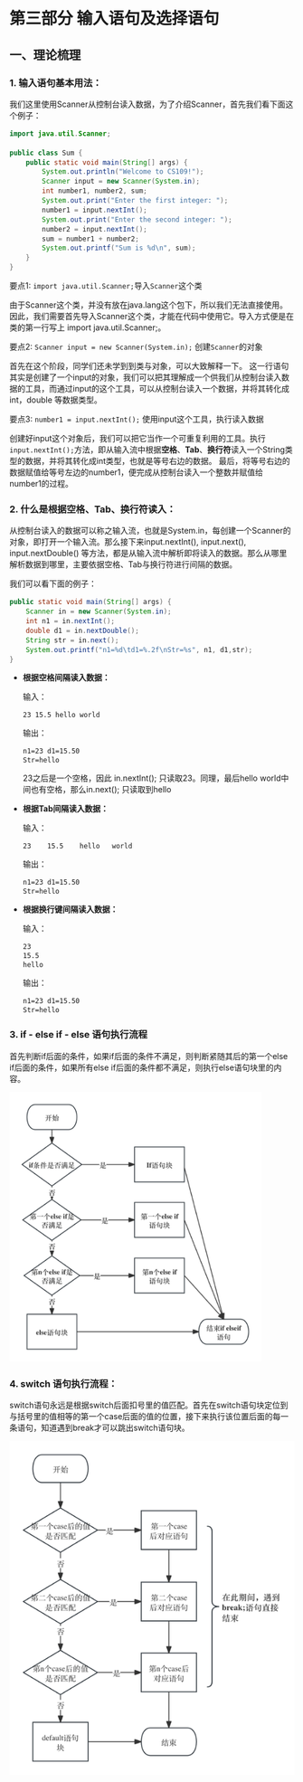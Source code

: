 # 第三部分 输入语句及选择语句

## 一、理论梳理

### 1. 输入语句基本用法：

我们这里使用Scanner从控制台读入数据，为了介绍Scanner，首先我们看下面这个例子：

```java
import java.util.Scanner;

public class Sum {
    public static void main(String[] args) {
        System.out.println("Welcome to CS109!");
        Scanner input = new Scanner(System.in);
        int number1, number2, sum;
        System.out.print("Enter the first integer: ");
        number1 = input.nextInt();
        System.out.print("Enter the second integer: ");
        number2 = input.nextInt();
        sum = number1 + number2;
        System.out.printf("Sum is %d\n", sum);
    }
}

```

要点1: ```import java.util.Scanner;```导入```Scanner```这个类

由于Scanner这个类，并没有放在java.lang这个包下，所以我们无法直接使用。 因此，我们需要首先导入Scanner这个类，才能在代码中使用它。导入方式便是在类的第一行写上 import java.util.Scanner;。

要点2: ```Scanner input = new Scanner(System.in);``` 创建```Scanner```的对象

首先在这个阶段，同学们还未学到到类与对象，可以大致解释一下。 这一行语句其实是创建了一个input的对象，我们可以把其理解成一个供我们从控制台读入数据的工具，而通过input的这个工具，可以从控制台读入一个数据，并将其转化成 int，double 等数据类型。  

要点3: ```number1 = input.nextInt();``` 使用input这个工具，执行读入数据

创建好input这个对象后，我们可以把它当作一个可重复利用的工具。执行```input.nextInt();```方法，即从输入流中根据**空格**、**Tab**、**换行符**读入一个String类型的数据，并将其转化成int类型，也就是等号右边的数据。 最后，将等号右边的数据赋值给等号左边的number1，便完成从控制台读入一个整数并赋值给number1的过程。

 ### **2.** 什么是根据空格、Tab、换行符读入：

从控制台读入的数据可以称之输入流，也就是System.in，每创建一个Scanner的对象，即打开一个输入流。那么接下来input.nextInt(), input.next(), input.nextDouble() 等方法，都是从输入流中解析即将读入的数据。那么从哪里解析数据到哪里，主要依据空格、Tab与换行符进行间隔的数据。

我们可以看下面的例子：

```java
public static void main(String[] args) {
    Scanner in = new Scanner(System.in);
    int n1 = in.nextInt();
    double d1 = in.nextDouble();
    String str = in.next();
    System.out.printf("n1=%d\td1=%.2f\nStr=%s", n1, d1,str);
}
```

- **根据空格间隔读入数据：**

  输入：

  ```
  23 15.5 hello world
  ```

  输出：

  ```
  n1=23	d1=15.50
  Str=hello
  ```

  23之后是一个空格，因此 in.nextInt(); 只读取23。同理，最后hello world中间也有空格，那么in.next(); 只读取到hello

- **根据Tab间隔读入数据：**

  输入：

  ```
  23	15.5	hello	world
  ```

  输出：

  ```
  n1=23	d1=15.50
  Str=hello
  ```

- **根据换行键间隔读入数据：**

  输入：

  ```
  23
  15.5
  hello
  ```

  输出：

  ```
  n1=23	d1=15.50
  Str=hello
  ```

### 3.  if - else if - else 语句执行流程

首先判断if后面的条件，如果if后面的条件不满足，则判断紧随其后的第一个else if后面的条件，如果所有else if后面的条件都不满足，则执行else语句块里的内容。

<img src="./pictures/Part03-ifelse.png" alt="avater" style="zoom:90%;" />

### 4. switch 语句执行流程：

switch语句永远是根据switch后面扣号里的值匹配。首先在switch语句块定位到与括号里的值相等的第一个case后面的值的位置，接下来执行该位置后面的每一条语句，知道遇到break才可以跳出switch语句块。

<img src="./pictures/Part03-switch.png" alt="avater" style="zoom:90%;" />